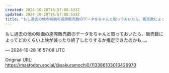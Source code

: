 ```yaml
---
created: 2024-10-28T16:57:08.533Z
updated: 2024-10-28T16:57:08.533Z
title: "もし過去の他の映画の座席販売数のデータをちゃんと取っておいたら、販売数によってどのくらい上映が減ったり終了したりするか推定できたのかも…。[...]"
---
```


<p>もし過去の他の映画の座席販売数のデータをちゃんと取っておいたら、販売数によってどのくらい上映が減ったり終了したりするか推定できたのかも…。</p>

&mdash; 2024-10-28 16:57:08 UTC

Original URL: https://mastodon.social/@sakuramochi0/113386103016426970
